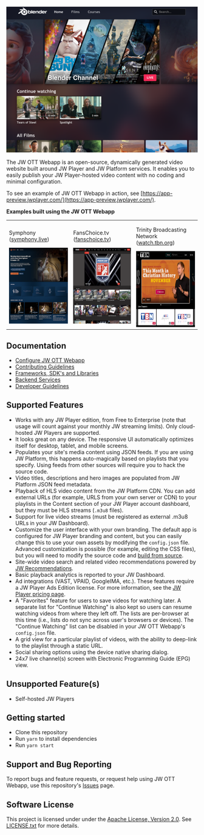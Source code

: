 ![JW OTT Webapp](docs/_images/homepage-screenshot.png)

The JW OTT Webapp is an open-source, dynamically generated video website built around JW Player and JW Platform services. It enables you to easily publish your JW Player-hosted video content with no coding and minimal configuration.

To see an example of JW OTT Webapp in action, see [https://app-preview.jwplayer.com/](https://app-preview.jwplayer.com/).

**Examples built using the JW OTT Webapp**

<table>
  <tr>
    <td>
      <p>Symphony <br/> (<a href="https://symphony.live/">symphony.live</a>)</p>
      <img src="docs/_images/symphony.png" alt="Symphony" height="200">
    </td>
    <td>
      <p>FansChoice.tv  <br/> (<a href="https://www.fanschoice.tv/">fanschoice.tv</a>)</p>
      <img src="docs/_images/fanschoice.png" alt="FansChoice" height="200">
    </td>
    <td>
      <p>Trinity Broadcasting Network  <br/> (<a href="https://watch.tbn.org/">watch.tbn.org</a>)</p>
      <img src="docs/_images/tbn.png" alt="TBN" height="200">
    </td>
  </tr>
</table>

## Documentation

- [Configure JW OTT Webapp](./docs/configuration.md)
- [Contributing Guidelines](CONTRIBUTING.md)
- [Frameworks, SDK's and Libraries](./docs/frameworks.md)
- [Backend Services](./docs/backend-services.md)
- [Developer Guidelines](./docs/developer-guidelines.md)

## Supported Features

- Works with any JW Player edition, from Free to Enterprise (note that usage will count against your monthly JW streaming limits). Only cloud-hosted JW Players are supported.
- It looks great on any device. The responsive UI automatically optimizes itself for desktop, tablet, and mobile screens.
- Populates your site's media content using JSON feeds. If you are using JW Platform, this happens auto-magically based on playlists that you specify. Using feeds from other sources will require you to hack the source code.
- Video titles, descriptions and hero images are populated from JW Platform JSON feed metadata.
- Playback of HLS video content from the JW Platform CDN. You can add external URLs (for example, URLS from your own server or CDN) to your playlists in the Content section of your JW Player account dashboard, but they must be HLS streams (`.m3u8` files).
- Support for live video streams (must be registered as external .m3u8 URLs in your JW Dashboard).
- Customize the user interface with your own branding. The default app is configured for JW Player branding and content, but you can easily change this to use your own assets by modifying the `config.json` file. Advanced customization is possible (for example, editing the CSS files), but you will need to modify the source code and [build from source](docs/build-from-source.md).
- Site-wide video search and related video recommendations powered by [JW Recommendations](https://support.jwplayer.com/customer/portal/articles/2191721-jw-recommendations).
- Basic playback analytics is reported to your JW Dashboard.
- Ad integrations (VAST, VPAID, GoogleIMA, etc.). These features require a JW Player Ads Edition license. For more information, see the [JW Player pricing page](https://www.jwplayer.com/pricing/).
- A "Favorites" feature for users to save videos for watching later. A separate list for "Continue Watching" is also kept so users can resume watching videos from where they left off. The lists are per-browser at this time (i.e., lists do not sync across user's browsers or devices). The "Continue Watching" list can be disabled in your JW OTT Webapp's `config.json` file.
- A grid view for a particular playlist of videos, with the ability to deep-link to the playlist through a static URL.
- Social sharing options using the device native sharing dialog.
- 24x7 live channel(s) screen with Electronic Programming Guide (EPG) view.

## Unsupported Feature(s)

- Self-hosted JW Players

## Getting started

- Clone this repository
- Run `yarn` to install dependencies
- Run `yarn start`

## Support and Bug Reporting

To report bugs and feature requests, or request help using JW OTT Webapp, use this repository's [Issues](https://github.com/jwplayer/ott-web-app/issues) page.

## Software License

This project is licensed under under the [Apache License, Version 2.0](https://www.apache.org/licenses/LICENSE-2.0).  See [LICENSE.txt](LICENSE.txt) for more details.
